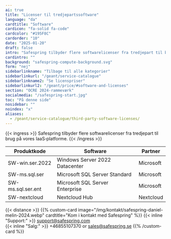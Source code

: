 ```yaml
---
ai: true
title: "Licenser til tredjepartssoftware"
language: "da"
cardtitle: "Software"
cardicon: "fa-solid fa-code"
cardcolor: "#195F8C"
cardorder: "10"
date: "2025-01-20"
draft: false
intro: "Safespring tilbyder flere softwarelicenser fra tredjepart til brug på vores IaaS-platforme"
cardintro: ""
background: "safespring-compute-background.svg"
form: "nej"
sidebarlinkname: "Tilbage til alle kategorier"
sidebarlinkurl: "/geant/service-catalogue"
sidebarlinkname2: "Se licenspriser"
sidebarlinkurl2: "/geant/price/#software-and-licenses"
section: "OCRE 2024-rammeværk"
socialmedia: "/safespring-start.jpg"
toc: "På denne side"
nosidebar: ""
noindex: "x"
aliases:
  - /geant/service-catalogue/third-party-software-licenses/
---
```


{{< ingress >}}
Safespring tilbyder flere softwarelicenser fra tredjepart til brug på vores IaaS‑platforme.
{{< /ingress >}}

| Produktkode       | Software                        | Partner   |
| ----------------- | ------------------------------- | --------- |
| SW-win.ser.2022   | Windows Server 2022 Datacenter  | Microsoft |
| SW-ms.sql.ser     | Microsoft SQL Server Standard   | Microsoft |
| SW-ms.sql.ser.ent | Microsoft SQL Server Enterprise | Microsoft |
| SW-nextcloud      | Nextcloud Hub                   | Nextcloud |

{{< distance >}}
{{% custom-card image="/img/kontakt/safespring-daniel-melin-2024.webp" cardtitle="Kom i kontakt med Safespring" %}}
{{< inline "Support:" >}} support@safespring.com  
{{< inline "Salg:" >}} +46855107370 or sales@safespring.se
{{% /custom-card %}}
